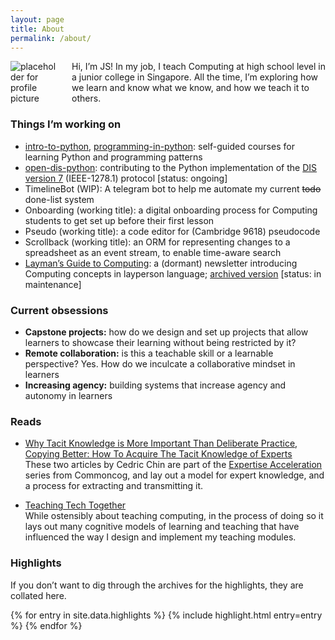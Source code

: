```yaml
---
layout: page
title: About
permalink: /about/
---
```


<div style="display: flex; align-items: flex-start;">
    <img src="https://placehold.co/100x100" alt="placeholder for profile picture" style="margin-right: 20px;">
    <div>
        Hi, I’m JS! In my job, I teach Computing at high school level in a junior college in Singapore. All the time, I’m exploring how we learn and know what we know, and how we teach it to others.
    </div>
</div>

### Things I’m working on

- [intro-to-python](https://github.com/nyjc-computing/intro-to-python), [programming-in-python](https://github.com/nyjc-computing/programming-in-python): self-guided courses for learning Python and programming patterns
- [open-dis-python](https://github.com/open-dis/open-dis-python): contributing to the Python implementation of the [DIS version 7](https://en.wikipedia.org/wiki/Distributed_Interactive_Simulation) (IEEE-1278.1) protocol [status: ongoing]
- TimelineBot (WIP): A telegram bot to help me automate my current ~~todo~~ done-list system
- Onboarding (working title): a digital onboarding process for Computing students to get set up before their first lesson
- Pseudo (working title): a code editor for (Cambridge 9618) pseudocode
- Scrollback (working title): an ORM for representing changes to a spreadsheet as an event stream, to enable time-aware search
- [Layman’s Guide to Computing](https://buttondown.com/laymansguide): a (dormant) newsletter introducing Computing concepts in layperson language; [archived version](/laymansguide/) [status: in maintenance]

### Current obsessions

- **Capstone projects:** how do we design and set up projects that allow learners to showcase their learning without being restricted by it?
- **Remote collaboration:** is this a teachable skill or a learnable perspective? Yes. How do we inculcate a collaborative mindset in learners
- **Increasing agency:** building systems that increase agency and autonomy in learners

### Reads

- [Why Tacit Knowledge is More Important Than Deliberate Practice](https://commoncog.com/tacit-knowledge-is-a-real-thing/), [Copying Better: How To Acquire The Tacit Knowledge of Experts](https://commoncog.com/how-to-learn-tacit-knowledge/)  
These two articles by Cedric Chin are part of the [Expertise Acceleration](https://commoncog.com/expertise/) series from Commoncog, and lay out a model for expert knowledge, and a process for extracting and transmitting it.

- [Teaching Tech Together](https://teachtogether.tech/en/index.html)  
  While ostensibly about teaching computing, in the process of doing so it lays out many cognitive models of learning and teaching that have influenced the way I design and implement my teaching modules.

### Highlights

If you don’t want to dig through the archives for the highlights, they are collated here.

{% for entry in site.data.highlights %}
{% include highlight.html entry=entry %}
{% endfor %}
